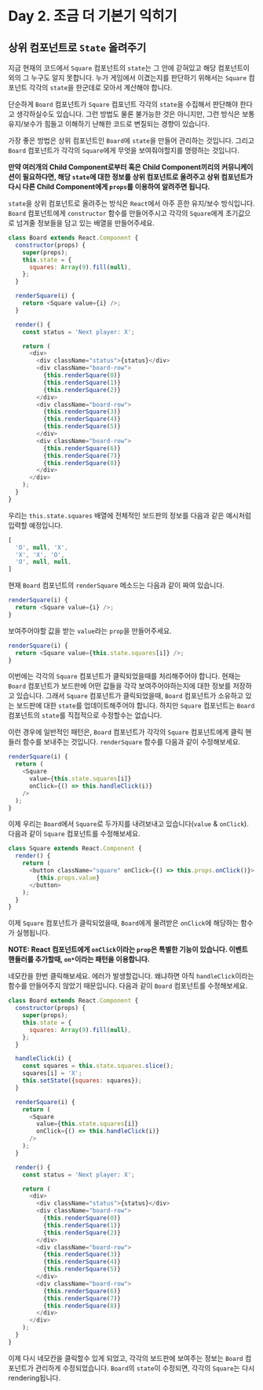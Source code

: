 # Day 2. 조금 더 기본기 익히기

## 상위 컴포넌트로 `State` 올려주기

지금 현재의 코드에서 `Square` 컴포넌트의 `state`는 그 안에 갇혀있고 해당 컴포넌트이외의 그 누구도 알지 못합니다. 누가 게임에서 이겼는지를 판단하기 위해서는 `Square` 컴포넌트 각각의 `state`을 한군데로 모아서 계산해야 합니다.

단순하게 `Board` 컴포넌트가 `Square` 컴포넌트 각각의 `state`을 수집해서 판단해야 한다고 생각하실수도 있습니다. 그런 방법도 물론 불가능한 것은 아니지만, 그런 방식은 보통 유지/보수가 힘들고 이해하기 난해한 코드로 변질되는 경향이 있습니다.

가장 좋은 방법은 상위 컴포넌트인 `Board`에 `state`을 만들어 관리하는 것입니다. 그리고 `Board` 컴포넌트가 각각의 `Square`에게 무엇을 보여줘야할지를 명령하는 것입니다.

**만약 여러개의 Child Component로부터 혹은 Child Component끼리의 커뮤니케이션이 필요하다면, 해당 `state`에 대한 정보를 상위 컴포넌트로 올려주고 상위 컴포넌트가 다시 다른 Child Component에게 `props`를 이용하여 알려주면 됩니다.**

`state`을 상위 컴포넌트로 올려주는 방식은 `React`에서 아주 흔한 유지/보수 방식입니다. `Board` 컴포넌트에게 `constructor` 함수를 만들어주시고 각각의 `Square`에게 초기값으로 넘겨줄 정보들을 담고 있는 배열을 만들어주세요.

```javascript
class Board extends React.Component {
  constructor(props) {
    super(props);
    this.state = {
      squares: Array(9).fill(null),
    };
  }

  renderSquare(i) {
    return <Square value={i} />;
  }

  render() {
    const status = 'Next player: X';

    return (
      <div>
        <div className="status">{status}</div>
        <div className="board-row">
          {this.renderSquare(0)}
          {this.renderSquare(1)}
          {this.renderSquare(2)}
        </div>
        <div className="board-row">
          {this.renderSquare(3)}
          {this.renderSquare(4)}
          {this.renderSquare(5)}
        </div>
        <div className="board-row">
          {this.renderSquare(6)}
          {this.renderSquare(7)}
          {this.renderSquare(8)}
        </div>
      </div>
    );
  }
}
```

우리는 `this.state.squares` 배열에 전체적인 보드판의 정보를 다음과 같은 예시처럼 입력할 예정입니다.
```javascript
[
  'O', null, 'X',
  'X', 'X', 'O',
  'O', null, null,
]
```

현재 `Board` 컴포넌트의 `renderSquare` 메소드는 다음과 같이 짜여 있습니다.
```javascript
renderSquare(i) {
  return <Square value={i} />;
}
```

보여주어야할 값을 받는 `value`라는 `prop`을 만들어주세요.
```javascript
renderSquare(i) {
  return <Square value={this.state.squares[i]} />;
}
```

이번에는 각각의 `Square` 컴포넌트가 클릭되었을때를 처리해주어야 합니다. 현재는 `Board` 컴포넌트가 보드판에 어떤 값들을 각각 보여주어야하는지에 대한 정보를 저장하고 있습니다. 그래서 `Square` 컴포넌트가 클릭되었을때, `Board` 컴포넌트가 소유하고 있는 보드판에 대한 `state`를 업데이트해주어야 합니다. 하지만 `Square` 컴포넌트는 `Board` 컴포넌트의 `state`를 직접적으로 수정할수는 없습니다.

이런 경우에 일반적인 패턴은, `Board` 컴포넌트가 각각의 `Square` 컴포넌트에게 클릭 핸들러 함수를 보내주는 것입니다. `renderSquare` 함수를 다음과 같이 수정해보세요.
```javascript
renderSquare(i) {
  return (
    <Square
      value={this.state.squares[i]}
      onClick={() => this.handleClick(i)}
    />
  );
}
```

이제 우리는 `Board`에서 `Square`로 두가지를 내려보내고 있습니다(`value` & `onClick`). 다음과 같이 `Square` 컴포넌트를 수정해보세요.
```javascript
class Square extends React.Component {
  render() {
    return (
      <button className="square" onClick={() => this.props.onClick()}>
        {this.props.value}
      </button>
    );
  }
}
```

이제 `Square` 컴포넌트가 클릭되었을때, `Board`에게 물려받은 `onClick`에 해당하는 함수가 실행됩니다.

**NOTE: React 컴포넌트에게 `onClick`이라는 `prop`은 특별한 기능이 있습니다. 이벤트 핸들러를 추가할때, `on*`이라는 패턴을 이용합니다.**

네모칸을 한번 클릭해보세요. 에러가 발생할겁니다. 왜냐하면 아직 `handleClick`이라는 함수를 만들어주지 않았기 때문입니다. 다음과 같이 `Board` 컴포넌트를 수정해보세요.
```javascript
class Board extends React.Component {
  constructor(props) {
    super(props);
    this.state = {
      squares: Array(9).fill(null),
    };
  }

  handleClick(i) {
    const squares = this.state.squares.slice();
    squares[i] = 'X';
    this.setState({squares: squares});
  }

  renderSquare(i) {
    return (
      <Square
        value={this.state.squares[i]}
        onClick={() => this.handleClick(i)}
      />
    );
  }

  render() {
    const status = 'Next player: X';

    return (
      <div>
        <div className="status">{status}</div>
        <div className="board-row">
          {this.renderSquare(0)}
          {this.renderSquare(1)}
          {this.renderSquare(2)}
        </div>
        <div className="board-row">
          {this.renderSquare(3)}
          {this.renderSquare(4)}
          {this.renderSquare(5)}
        </div>
        <div className="board-row">
          {this.renderSquare(6)}
          {this.renderSquare(7)}
          {this.renderSquare(8)}
        </div>
      </div>
    );
  }
}
```

이제 다시 네모칸을 클릭할수 있게 되었고, 각각의 보드판에 보여주는 정보는 `Board` 컴포넌트가 관리하게 수정되었습니다. `Board`의 `state`이 수정되면, 각각의 `Square`는 다시 rendering됩니다.
